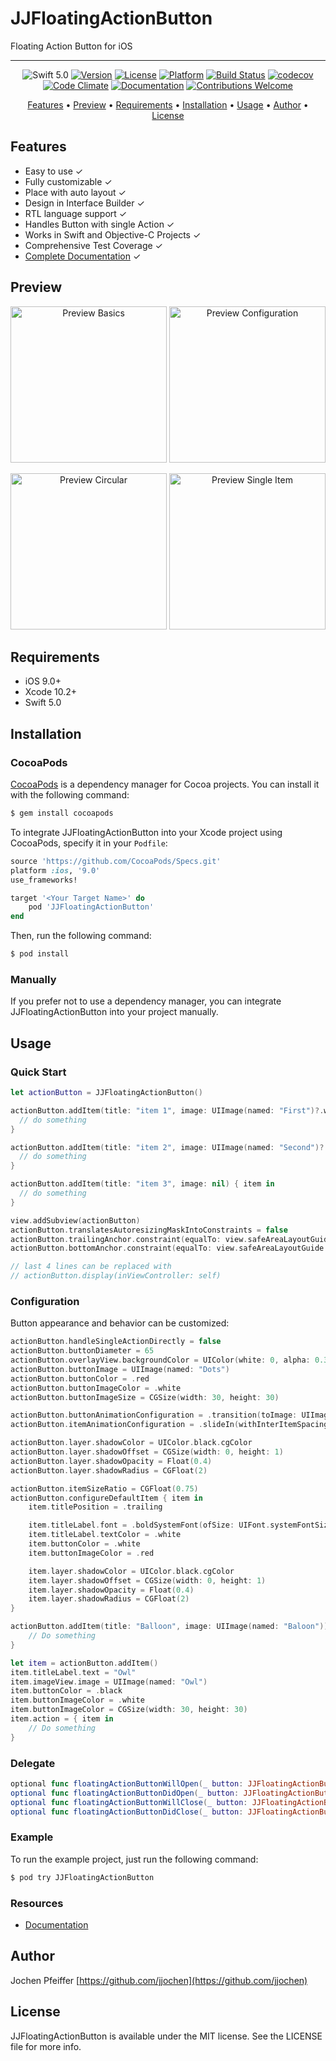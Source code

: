 # JJFloatingActionButton
Floating Action Button for iOS

----

<p align="center">
  <img src="https://img.shields.io/badge/Swift-5.0-orange.svg" alt="Swift 5.0" /> 
  <a href="https://cocoapods.org/pods/JJFloatingActionButton"><img src="https://img.shields.io/cocoapods/v/JJFloatingActionButton.svg?style=flat" alt="Version" /></a> 
  <a href="https://cocoapods.org/pods/JJFloatingActionButton"><img src="https://img.shields.io/cocoapods/l/JJFloatingActionButton.svg?style=flat" alt="License" /></a> 
  <a href="https://cocoapods.org/pods/JJFloatingActionButton"><img src="https://img.shields.io/cocoapods/p/JJFloatingActionButton.svg?style=flat" alt="Platform" /></a> 
  <a href="https://circleci.com/gh/jjochen/JJFloatingActionButton"><img src="https://circleci.com/gh/jjochen/JJFloatingActionButton.svg?style=shield" alt="Build Status" /></a> 
  <a href="https://codecov.io/gh/jjochen/JJFloatingActionButton"><img src="https://codecov.io/gh/jjochen/JJFloatingActionButton/branch/master/graph/badge.svg" alt="codecov" /></a> 
  <a href="https://codeclimate.com/github/jjochen/JJFloatingActionButton"><img src="https://img.shields.io/codeclimate/maintainability/jjochen/JJFloatingActionButton.svg" alt="Code Climate" /></a> 
  <a href="https://jjochen.github.io/JJFloatingActionButton"><img src="https://jjochen.github.io/JJFloatingActionButton/badge.svg" alt="Documentation" /></a> 
  <a href="https://github.com/jjochen/JJFloatingActionButton/issues"><img src="https://img.shields.io/badge/contributions-welcome-brightgreen.svg?style=flat" alt="Contributions Welcome" /></a>
</p>

<p align="center">
  <a href="#features">Features</a> • <a href="#preview">Preview</a> • <a href="#requirements">Requirements</a> • <a href="#installation">Installation</a> • <a href="#usage">Usage</a> • <a href="#author">Author</a> • <a href="#license">License</a>
</p>

## <a name="features"></a>Features

- Easy to use  ✓
- Fully customizable  ✓
- Place with auto layout  ✓
- Design in Interface Builder  ✓
- RTL language support  ✓
- Handles Button with single Action  ✓
- Works in Swift and Objective-C Projects  ✓
- Comprehensive Test Coverage  ✓
- [Complete Documentation](https://jjochen.github.io/JJFloatingActionButton)  ✓


## <a name="preview"></a>Preview

<p align="center">
  <img src="https://github.com/jjochen/JJFloatingActionButton/raw/master/Images/JJFloatingActionButtonBasics.gif" width='250' alt="Preview Basics"> 
  <img src="https://github.com/jjochen/JJFloatingActionButton/raw/master/Images/JJFloatingActionButtonConfiguration.gif" width='250' alt="Preview Configuration"> 
</p>
<p align="center">
  <img src="https://github.com/jjochen/JJFloatingActionButton/raw/master/Images/JJFloatingActionButtonCircular.gif" width='250' alt="Preview Circular"> 
  <img src="https://github.com/jjochen/JJFloatingActionButton/raw/master/Images/JJFloatingActionButtonSingleItem.gif" width='250' alt="Preview Single Item">
</p>


## <a name="requirements"></a>Requirements

- iOS 9.0+
- Xcode 10.2+
- Swift 5.0


## <a name="installation"></a>Installation

### CocoaPods

[CocoaPods](http://cocoapods.org) is a dependency manager for Cocoa projects. You can install it with the following command:

```bash
$ gem install cocoapods
```

To integrate JJFloatingActionButton into your Xcode project using CocoaPods, specify it in your `Podfile`:

```ruby
source 'https://github.com/CocoaPods/Specs.git'
platform :ios, '9.0'
use_frameworks!

target '<Your Target Name>' do
    pod 'JJFloatingActionButton'
end
```

Then, run the following command:

```bash
$ pod install
```

### Manually

If you prefer not to use a dependency manager, you can integrate JJFloatingActionButton into your project manually.


## <a name="usage"></a>Usage

### Quick Start

```swift
let actionButton = JJFloatingActionButton()

actionButton.addItem(title: "item 1", image: UIImage(named: "First")?.withRenderingMode(.alwaysTemplate)) { item in
  // do something
}

actionButton.addItem(title: "item 2", image: UIImage(named: "Second")?.withRenderingMode(.alwaysTemplate)) { item in
  // do something
}

actionButton.addItem(title: "item 3", image: nil) { item in
  // do something
}

view.addSubview(actionButton)
actionButton.translatesAutoresizingMaskIntoConstraints = false
actionButton.trailingAnchor.constraint(equalTo: view.safeAreaLayoutGuide.trailingAnchor, constant: -16).isActive = true
actionButton.bottomAnchor.constraint(equalTo: view.safeAreaLayoutGuide.bottomAnchor, constant: -16).isActive = true

// last 4 lines can be replaced with
// actionButton.display(inViewController: self)
```

### Configuration

Button appearance and behavior can be customized:

```swift
actionButton.handleSingleActionDirectly = false
actionButton.buttonDiameter = 65
actionButton.overlayView.backgroundColor = UIColor(white: 0, alpha: 0.3)
actionButton.buttonImage = UIImage(named: "Dots")
actionButton.buttonColor = .red
actionButton.buttonImageColor = .white
actionButton.buttonImageSize = CGSize(width: 30, height: 30)

actionButton.buttonAnimationConfiguration = .transition(toImage: UIImage(named: "X"))
actionButton.itemAnimationConfiguration = .slideIn(withInterItemSpacing: 14)

actionButton.layer.shadowColor = UIColor.black.cgColor
actionButton.layer.shadowOffset = CGSize(width: 0, height: 1)
actionButton.layer.shadowOpacity = Float(0.4)
actionButton.layer.shadowRadius = CGFloat(2)

actionButton.itemSizeRatio = CGFloat(0.75)
actionButton.configureDefaultItem { item in
    item.titlePosition = .trailing

    item.titleLabel.font = .boldSystemFont(ofSize: UIFont.systemFontSize)
    item.titleLabel.textColor = .white
    item.buttonColor = .white
    item.buttonImageColor = .red

    item.layer.shadowColor = UIColor.black.cgColor
    item.layer.shadowOffset = CGSize(width: 0, height: 1)
    item.layer.shadowOpacity = Float(0.4)
    item.layer.shadowRadius = CGFloat(2)
}

actionButton.addItem(title: "Balloon", image: UIImage(named: "Baloon")) { item in
    // Do something
}

let item = actionButton.addItem()
item.titleLabel.text = "Owl"
item.imageView.image = UIImage(named: "Owl")
item.buttonColor = .black
item.buttonImageColor = .white
item.buttonImageColor = CGSize(width: 30, height: 30)
item.action = { item in
    // Do something
}
```

### Delegate

```swift
optional func floatingActionButtonWillOpen(_ button: JJFloatingActionButton)
optional func floatingActionButtonDidOpen(_ button: JJFloatingActionButton)
optional func floatingActionButtonWillClose(_ button: JJFloatingActionButton)
optional func floatingActionButtonDidClose(_ button: JJFloatingActionButton)
```

### Example

To run the example project, just run the following command:

```bash
$ pod try JJFloatingActionButton
```

### Resources

- [Documentation](https://jjochen.github.io/JJFloatingActionButton/)


## <a name="author"></a>Author

Jochen Pfeiffer [https://github.com/jjochen](https://github.com/jjochen)


## <a name="license"></a>License

JJFloatingActionButton is available under the MIT license. See the LICENSE file for more info.
